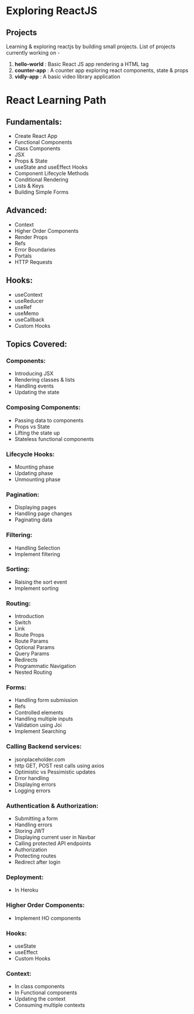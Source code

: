 # Exploring ReactJS

## Projects

Learning &amp; exploring reactjs by building small projects. List of projects currently working on -

1. **hello-world** : Basic React JS app rendering a HTML tag
2. **counter-app** : A counter app exploring react components, state & props
3. **vidly-app** : A basic video library application

# React Learning Path 

## Fundamentals:

- Create React App
- Functional Components
- Class Components
- JSX
- Props & State
- useState and useEffect Hooks
- Component Lifecycle Methods
- Conditional Rendering
- Lists & Keys
- Building Simple Forms

## Advanced: 

- Context
- Higher Order Components
- Render Props
- Refs
- Error Boundaries
- Portals
- HTTP Requests 

## Hooks:

- useContext
- useReducer
- useRef
- useMemo
- useCallback
- Custom Hooks


## Topics Covered:

### Components:

- Introducing JSX
- Rendering classes & lists
- Handling events
- Updating the state

### Composing Components:

- Passing data to components
- Props vs State
- Lifting the state up
- Stateless functional components

### Lifecycle Hooks:

- Mounting phase
- Updating phase
- Unmounting phase

### Pagination:

- Displaying pages
- Handling page changes
- Paginating data

### Filtering:

- Handling Selection
- Implement filtering

### Sorting:

- Raising the sort event
- Implement sorting

### Routing:

- Introduction
- Switch
- Link
- Route Props
- Route Params
- Optional Params
- Query Params
- Redirects
- Programmatic Navigation
- Nested Routing

### Forms:

- Handling form submission
- Refs
- Controlled elements
- Handling multiple inputs
- Validation using Joi
- Implement Searching

### Calling Backend services:

- jsonplaceholder.com
- http GET, POST rest calls using axios
- Optimistic vs Pessimistic updates
- Error handling
- Displaying errors
- Logging errors

### Authentication & Authorization:

- Submitting a form
- Handling errors
- Storing JWT
- Displaying current user in Navbar
- Calling protected API endpoints
- Authorization
- Protecting routes
- Redirect after login

### Deployment:

- In Heroku

### Higher Order Components:

- Implement HO components

### Hooks:

- useState
- useEffect
- Custom Hooks

### Context:

- In class components
- In Functional components
- Updating the context
- Consuming multiple contexts
